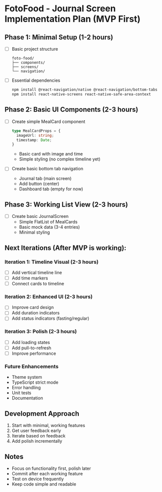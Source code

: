 # FotoFood - Journal Screen Implementation Plan (MVP First)

## Phase 1: Minimal Setup (1-2 hours)
- [ ] Basic project structure
  ```
  foto-food/
  ├── components/
  ├── screens/
  └── navigation/
  ```
- [ ] Essential dependencies
  ```bash
  npm install @react-navigation/native @react-navigation/bottom-tabs
  npm install react-native-screens react-native-safe-area-context
  ```

## Phase 2: Basic UI Components (2-3 hours)
- [ ] Create simple MealCard component
  ```typescript
  type MealCardProps = {
    imageUrl: string;
    timestamp: Date;
  }
  ```
  - Basic card with image and time
  - Simple styling (no complex timeline yet)

- [ ] Create basic bottom tab navigation
  - Journal tab (main screen)
  - Add button (center)
  - Dashboard tab (empty for now)

## Phase 3: Working List View (2-3 hours)
- [ ] Create basic JournalScreen
  - Simple FlatList of MealCards
  - Basic mock data (3-4 entries)
  - Minimal styling

## Next Iterations (After MVP is working):

### Iteration 1: Timeline Visual (2-3 hours)
- [ ] Add vertical timeline line
- [ ] Add time markers
- [ ] Connect cards to timeline

### Iteration 2: Enhanced UI (2-3 hours)
- [ ] Improve card design
- [ ] Add duration indicators
- [ ] Add status indicators (fasting/regular)

### Iteration 3: Polish (2-3 hours)
- [ ] Add loading states
- [ ] Add pull-to-refresh
- [ ] Improve performance

### Future Enhancements
- Theme system
- TypeScript strict mode
- Error handling
- Unit tests
- Documentation

## Development Approach
1. Start with minimal, working features
2. Get user feedback early
3. Iterate based on feedback
4. Add polish incrementally

## Notes
- Focus on functionality first, polish later
- Commit after each working feature
- Test on device frequently
- Keep code simple and readable 